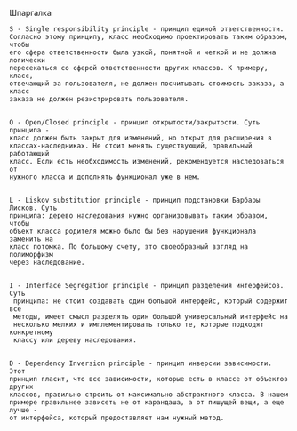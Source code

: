 Шпаргалка


    S - Single responsibility principle - принцип единой ответственности.
    Согласно этому принципу, класс необходимо проектировать таким образом, чтобы 
    его сфера ответственности была узкой, понятной и четкой и не должна логически 
    пересекаться со сферой ответственности других классов. К примеру, класс, 
    отвечающий за пользователя, не должен посчитывать стоимость заказа, а класс 
    заказа не должен резистрировать пользователя.


    O - Open/Closed principle - принцип открытости/закрытости. Суть принципа - 
    класс должен быть закрыт для изменений, но открыт для расширения в 
    классах-наследниках. Не стоит менять существующий, правильный работающий 
    класс. Если есть необходимость изменений, рекомендуется наследоваться от 
    нужного класса и дополнять функционал уже в нем.


    L - Liskov substitution principle - принцип подстановки Барбары Лисков. Суть 
    принципа: дерево наследования нужно организовывать таким образом, чтобы 
    объект класса родителя можно было бы без нарушения функционала заменить на 
    класс потомка. По большому счету, это своеобразный взгляд на полиморфизм 
    через наследование.


    I - Interface Segregation principle - принцип разделения интерфейсов. Суть
     принципа: не стоит создавать один большой интерфейс, который содержит все 
     методы, имеет смысл разделять один большой универсальный интерфейс на 
     несколько мелких и имплементировать только те, которые подходят конкретному 
     классу или дереву наследования.


    D - Dependency Inversion principle - принцип инверсии зависимости. Этот 
    принцип гласит, что все зависимости, которые есть в классе от объектов других 
    классов, правильно строить от максимально абстрактного класса. В нашем 
    примере правильнее зависеть не от карандаша, а от пишущей вещи, а еще лучше - 
    от интерфейса, который предоставляет нам нужный метод.
    
